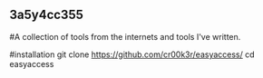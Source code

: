 ## 3a5y4cc355
#A collection of tools from the internets and tools I've written.


#installation
git clone https://github.com/cr00k3r/easyaccess/
cd easyaccess
